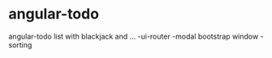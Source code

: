 # angular-todo
angular-todo list with blackjack and ...
-ui-router
-modal bootstrap window
-sorting
